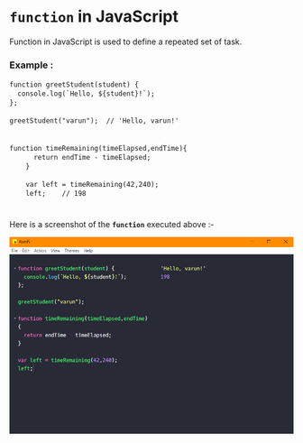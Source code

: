 # `function` in JavaScript

Function in JavaScript is used to define a repeated set of task.

### Example :
    function greetStudent(student) {
      console.log(`Hello, ${student}!`);
    };
    
    greetStudent("varun");  // 'Hello, varun!'

######
    function timeRemaining(timeElapsed,endTime){
          return endTime - timeElapsed;
        }
        
        var left = timeRemaining(42,240);
        left;    // 198


#

Here is a screenshot of the **`function`** executed above :- 
 
![Loops](../Assets/function-result.png)
